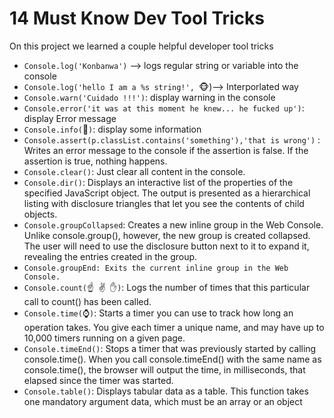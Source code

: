 # 14 Must Know Dev Tool Tricks 
On this project we learned a couple helpful developer tool tricks

* `Console.log('Konbanwa')` --> logs regular string or variable into the console
* `Console.log('hello I am a %s string!', `:monkey_face:)--> Interporlated way
* `Console.warn('Cuidado !!!')`: display warning in the console
* `Console.error('it was at this moment he knew... he fucked up')`: display Error message
* `Console.info(`:scroll:`)`: display some information
* `Console.assert(p.classList.contains('something'),'that is wrong')` : Writes an error message to the console if the assertion is false. If the assertion is true, nothing happens.
* `Console.clear()`: Just clear all content in the console.
* `Console.dir()`: Displays an interactive list of the properties of the specified JavaScript object. The output is presented as a hierarchical listing with disclosure triangles that let you see the contents of child objects.
* `Console.groupCollapsed`: Creates a new inline group in the Web Console. Unlike console.group(), however, the new group is created collapsed. The user will need to use the disclosure button next to it to expand it, revealing the entries created in the group.
* `Console.groupEnd: Exits the current inline group in the Web Console.`
* `Console.count(`:point_up:` `:v:` `:raised_hand:`)`: Logs the number of times that this particular call to count() has been called.
* `Console.time(`:watch:`)`: Starts a timer you can use to track how long an operation takes. You give each timer a unique name, and may have up to 10,000 timers running on a given page. 
* `Console.timeEnd()`: Stops a timer that was previously started by calling console.time(). When you call console.timeEnd() with the same name as console.time(), the browser will output the time, in milliseconds, that elapsed since the timer was started.
* `Console.table()`: Displays tabular data as a table.
This function takes one mandatory argument data, which must be an array or an object



